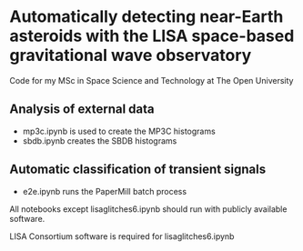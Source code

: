 # Automatically detecting near-Earth asteroids with the LISA space-based gravitational wave observatory

Code for my MSc in Space Science and Technology at The Open University

## Analysis of external data

* mp3c.ipynb is used to create the MP3C histograms
* sbdb.ipynb creates the SBDB histograms

## Automatic classification of transient signals

* e2e.ipynb runs the PaperMill batch process

All notebooks except lisaglitches6.ipynb should run with publicly available software. 

LISA Consortium software is required for lisaglitches6.ipynb  
